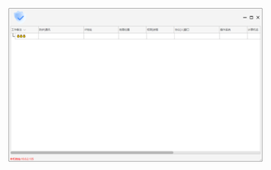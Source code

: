 ![Screenshot](https://raw.githubusercontent.com/Cryakl/Ultimate-RAT-Collection/refs/heads/main/PoisonX/PoisonX%206.21/Screenshot.png)
